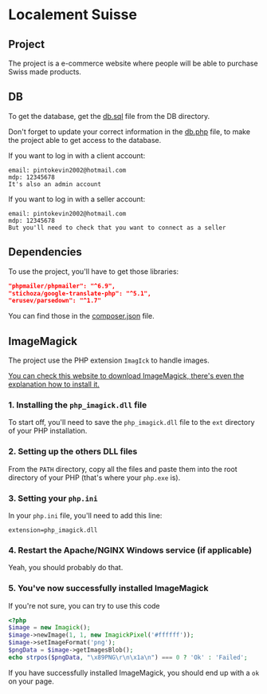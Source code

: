 # Localement Suisse

## Project
The project is a e-commerce website where people will be able to purchase Swiss made products.

## DB
To get the database, get the [db.sql](./DB) file from the DB directory.

Don't forget to update your correct information in the [db.php](./db.php) file, to make the project able to get access to the database.

If you want to log in with a client account:
```
email: pintokevin2002@hotmail.com
mdp: 12345678
It's also an admin account
```

If you want to log in with a seller account:
```
email: pintokevin2002@hotmail.com
mdp: 12345678
But you'll need to check that you want to connect as a seller
```


## Dependencies 
To use the project, you'll have to get those libraries:
```json
"phpmailer/phpmailer": "^6.9",
"stichoza/google-translate-php": "^5.1",
"erusev/parsedown": "^1.7"
```
You can find those in the [composer.json](./composer.json) file.

## ImageMagick
The project use the PHP extension `ImagIck` to handle images.

[You can check this website to download ImageMagick, there's even the explanation how to install it.](https://mlocati.github.io/articles/php-windows-imagick.html)

### 1. Installing the `php_imagick.dll` file
To start off, you'll need to save the `php_imagick.dll` file to the `ext` directory of your PHP installation.

### 2. Setting up the others DLL files
From the `PATH` directory, copy all the files and paste them into the root directory of your PHP (that's where your `php.exe` is).

### 3. Setting your `php.ini`
In your `php.ini` file, you'll need to add this line:

`extension=php_imagick.dll`

### 4. Restart the Apache/NGINX Windows service (if applicable)
Yeah, you should probably do that.

### 5. You've now successfully installed ImageMagick
If you're not sure, you can try to use this code

```php
<?php
$image = new Imagick();
$image->newImage(1, 1, new ImagickPixel('#ffffff'));
$image->setImageFormat('png');
$pngData = $image->getImagesBlob();
echo strpos($pngData, "\x89PNG\r\n\x1a\n") === 0 ? 'Ok' : 'Failed'; 
```

If you have successfully installed ImageMagick, you should end up with a `ok` on your page.
